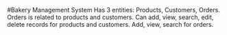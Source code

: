 #Bakery Management System
Has 3 entities: Products, Customers, Orders.
Orders is related to products and customers.
Can add, view, search, edit, delete records for products and customers.
Add, view, search for orders.
